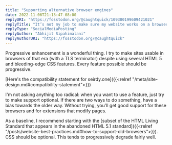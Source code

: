 ```yaml
---
title: "Supporting alternative browser engines"
date: 2022-11-06T21:13:47-08:00
replyURI: "https://fosstodon.org/@caughtquick/109300199609421021"
replyTitle: "It’s not my job to make sure my website works on a browser from 2008 that’s missing half of [w3c] standards"
replyType: "SocialMediaPosting"
replyAuthor: "Abhijit Sipahimalani"
replyAuthorURI: "https://fosstodon.org/@caughtquick"
---
```


Progressive enhancement is a wonderful thing. I try to make sites usable in browsers of that era (with a TLS terminator) despite using several HTML&nbsp;5 and bleeding-edge CSS features. Every feature possible should be progressive.

[Here's the compatibility statement for seirdy.one]({{<relref "/meta/site-design.md#compatibility-statement">}})

I'm not asking anything too radical: when you want to use a feature, just try to make support optional. If there are two ways to do something, have a bias towards the older way. Without trying, you'll get good support for these browsers and for extensions that modify pages.

As a baseline, I recommend starting with the [subset of the HTML Living Standard that appears in the abandoned HTML 5.1 standard]({{<relref "/posts/website-best-practices.md#how-to-support-old-browsers">}}). CSS should be optional. This tends to progressively degrade fairly well.
